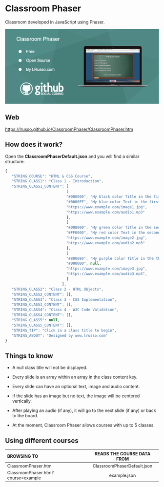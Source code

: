 # Classroom Phaser

Classroom developed in JavaScript using Phaser.

![alt screenshot](https://raw.githubusercontent.com/lrusso/ClassroomPhaser/main/ClassroomPhaser.png)


## Web

https://lrusso.github.io/ClassroomPhaser/ClassroomPhaser.htm

## How does it work?

Open the **ClassroomPhaserDefault.json** and you will find a similar structure:

```javascript
{
   "STRING_COURSE": "HTML & CSS Course",
   "STRING_CLASS1": "Class 1 - Introduction",
   "STRING_CLASS1_CONTENT": [
                            [
                            "#000000", "My black color Title in the first slide",
                            "#0000FF", "My blue color Text in the first slide explaining something.",
                            "https://www.example.com/image1.jpg",
                            "https://www.example.com/audio1.mp3"
                            ],
                            [
                            "#008000", "My green color Title in the second slide",
                            "#FF0000", "My red color Text in the second slide explaining something.",
                            "https://www.example.com/image2.jpg",
                            "https://www.example.com/audio2.mp3"
                            ],
                            [
                            "#800080", "My purple color Title in the third slide",
                            "#000000", null,
                            "https://www.example.com/image3.jpg",
                            "https://www.example.com/audio3.mp3",
                            ]
                          ],
   "STRING_CLASS2": "Class 2 - HTML Objects",
   "STRING_CLASS2_CONTENT": [],
   "STRING_CLASS3": "Class 3 - CSS Implementation",
   "STRING_CLASS3_CONTENT": [],
   "STRING_CLASS4": "Class 4 - W3C Code Validation",
   "STRING_CLASS4_CONTENT": [],
   "STRING_CLASS5": null,
   "STRING_CLASS5_CONTENT": [],
   "STRING_TIP": "Click in a class title to begin",
   "STRING_ABOUT": "Designed by www.lrusso.com"
}
```

## Things to know

* A null class title will not be displayed.

* Every slide is an array within an array in the class content key.

* Every slide can have an optional text, image and audio content.

* If the slide has an image but no text, the image will be centered vertically.

* After playing an audio (if any), it will go to the next slide (if any) or back to the board.

* At the moment, Classroom Phaser allows courses with up to 5 classes.

## Using different courses


| BROWSING TO  | READS THE COURSE DATA FROM |
| :------------ |:---------------:|
| ClassroomPhaser.htm | ClassroomPhaserDefault.json |
| ClassroomPhaser.htm?course=example | example.json |
